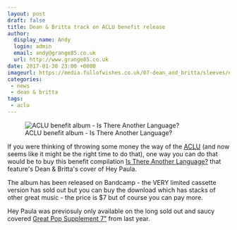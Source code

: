```yaml
---
layout: post
draft: false
title: Dean & Britta track on ACLU benefit release
author:
  display_name: Andy
  login: admin
  email: andy@grange85.co.uk
  url: http://www.grange85.co.uk
date: 2017-01-30 23:00 +0000
imageurl: https://media.fullofwishes.co.uk/07-dean_and_britta/sleeves/dean-and-britta-is-there-another-language.jpg
categories:
 - news
 - dean & britta
tags:
 - aclu
---
```

<figure class="caption aligncenter"><img src="https://media.fullofwishes.co.uk/07-dean_and_britta/sleeves/dean-and-britta-is-there-another-language.jpg" alt="ACLU benefit album - Is There Another Language?" /><figcaption class="caption-text">ACLU benefit album - Is There Another Language?</figcaption></figure>
<p class="lead">If you were thinking of throwing some money the way of the <a href="https://www.aclu.org/"><abbr title="American Civil Liberties Union">ACLU</abbr></a> (and now seems like it might be the right time to do that), one way you can do that would be to buy this benefit compilation <a href="https://gezelligrecords.bandcamp.com/album/is-there-another-language">Is There Another Language?</a> that feature's Dean & Britta's cover of Hey Paula.</p>
<p>The album has been released on Bandcamp - the VERY limited cassette version has sold out but you can buy the download which has stacks of other great music - the price is $7 but of course you can pay more.</p>
<p>Hey Paula was previosuly only available on the long sold out and saucy covered <a href="/database/dean-and-britta/dean-wareham-releases/dean-wareham-dont-think-twice-hey-paula/">Great Pop Supplement 7"</a> from last year.</p>
